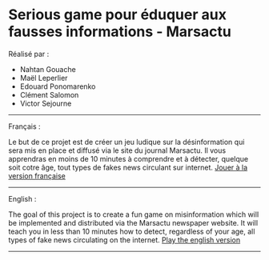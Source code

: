 # Serious game pour éduquer aux fausses informations - Marsactu

Réalisé par :
- Nahtan Gouache
- Maël Leperlier
- Edouard Ponomarenko
- Clément Salomon
- Victor Sejourne

___

Français :

  Le but de ce projet est de créer un jeu ludique sur la désinformation qui sera mis en place et diffusé via le site du journal Marsactu.
  Il vous apprendras en moins de 10 minutes à comprendre et à détecter, quelque soit cotre âge, tout types de fakes news circulant sur internet.
<a href="https://github.com/GOUACHE-Nathan-2225041aa/S3.01"> Jouer à la version française </a>

___

English :

   The goal of this project is to create a fun game on misinformation which will be implemented and distributed via the Marsactu newspaper website.
   It will teach you in less than 10 minutes how to detect, regardless of your age, all types of fake news circulating on the internet.
<a href="https://github.com/GOUACHE-Nathan-2225041aa/S3.01"> Play the english version </a>

___
